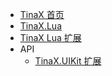 - [TinaX 首页](/cmn-hans/#TinaX)
- [TinaX.Lua](/cmn-hans/lua/README.md)
- [TinaX Lua 扩展](/cmn-hans/lua_extension/README.md)
- API
    - [TinaX.UIKit 扩展](/cmn-hans/lua_extension/uikit/uikit.md)